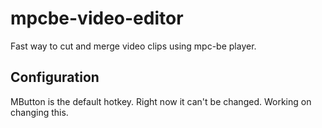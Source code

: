 # mpcbe-video-editor
Fast way to cut and merge video clips using mpc-be player.

## Configuration

MButton is the default hotkey. Right now it can't be changed. Working on changing this.

